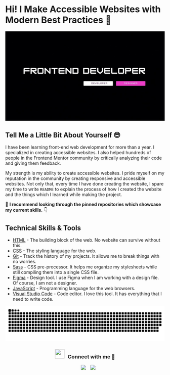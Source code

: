 # Hi! I Make Accessible Websites with Modern Best Practices :wave:

![banner](kush-banner1.jpg)

## Tell Me a Little Bit About Yourself :sunglasses:

I have been learning front-end web development for more than a year. I specialized in creating accessible websites. I also helped hundreds of people in the Frontend Mentor community by critically analyzing their code and giving them feedback.

My strength is my ability to create accessible websites. I pride myself on my reputation in the community by creating responsive and accessible websites. Not only that, every time I have done creating the website, I spare my time to write `README` to explain the process of how I created the website and the things which I learned while making the project.

📌 **I recommend looking through the pinned repositories which showcase my current skills.** 👇

## Technical Skills & Tools

- [HTML](https://developer.mozilla.org/en-US/docs/Web/html) - The building block of the web. No website can survive without this.
- [CSS](https://developer.mozilla.org/en-US/docs/Web/css) - The styling language for the web.
- [Git](https://git-scm.com/) - Track the history of my projects. It allows me to break things with no worries.
- [Sass](https://sass-lang.com/) - CSS pre-processor. It helps me organize my stylesheets while still compiling them into a single CSS file.
- [Figma](https://www.figma.com/) - Design tool. I use Figma when I am working with a design file. Of course, I am not a designer.
- [JavaScript](https://developer.mozilla.org/en-US/docs/Web/javascript) - Programming language for the web browsers.
- [Visual Studio Code](https://code.visualstudio.com/) - Code editor. I love this tool. It has everything that I need to write code.



<div align="center">
  <img  src="https://github.com/1999AZZAR/1999AZZAR/blob/main/resources/img/grid-snake.svg" alt="snake" />
</div>


<h3 align="center" > <img src="https://media.giphy.com/media/iY8CRBdQXODJSCERIr/giphy.gif" width="30" height="30" style="margin-right: 10px;">Connect with me 🤝 </h3>

<p align="center">

 <div align="center"  class="icons-social" style="margin-left: 10px;">
        <a style="margin-left: 10px;"  target="_blank" href="https://www.linkedin.com/in/kushagra-x7">
			<img src="https://img.icons8.com/doodle/40/000000/linkedin--v2.png"></a>
        <a style="margin-left: 10px;" target="_blank" href="https://github.com/kush-x7">
		<img src="https://img.icons8.com/doodle/40/000000/github--v1.png"></a>
  </div>

</p>

